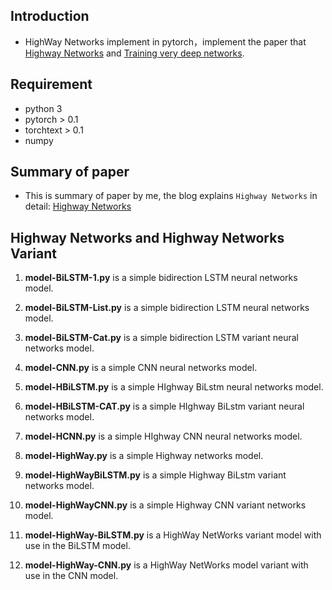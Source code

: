 ## Introduction
* HighWay Networks implement in pytorch，implement the paper  that [Highway Networks](https://arxiv.org/pdf/1505.00387.pdf) and [Training very deep networks](http://papers.nips.cc/paper/5850-training-very-deep-networks.pdf).

## Requirement
* python 3
* pytorch > 0.1
* torchtext > 0.1
* numpy

## Summary of paper

- This is summary of paper by me, the blog explains `Highway Networks` in detail: [Highway Networks](https://bamtercelboo.github.io/2017/09/28/Highway%E6%80%BB%E7%BB%93new/)

## Highway  Networks and Highway Networks  Variant

1. **model-BiLSTM-1.py** is a simple bidirection LSTM neural networks model.

2. **model-BiLSTM-List.py** is a simple bidirection LSTM neural networks model.

3. **model-BiLSTM-Cat.py** is a simple bidirection LSTM variant neural networks model.

4. **model-CNN.py** is a simple CNN neural networks model.

5. **model-HBiLSTM.py** is a simple HIghway BiLstm neural networks model.

6. **model-HBiLSTM-CAT.py** is a simple HIghway BiLstm variant neural networks model.

7. **model-HCNN.py** is a simple HIghway CNN  neural networks model.

8. **model-HighWay.py** is a simple Highway networks model.

9. **model-HighWayBiLSTM.py** is a simple Highway BiLstm  variant networks model.

10. **model-HighWayCNN.py** is a simple Highway CNN  variant networks model.

11. **model-HighWay-BiLSTM.py** is a HighWay NetWorks variant model with use in the BiLSTM model.

12. **model-HighWay-CNN.py** is a HighWay NetWorks model variant with use in the CNN model.
